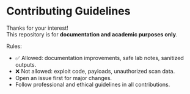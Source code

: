 # Contributing Guidelines

Thanks for your interest!  
This repository is for **documentation and academic purposes only**.

Rules:
- ✅ Allowed: documentation improvements, safe lab notes, sanitized outputs.
- ❌ Not allowed: exploit code, payloads, unauthorized scan data.
- Open an issue first for major changes.
- Follow professional and ethical guidelines in all contributions.
